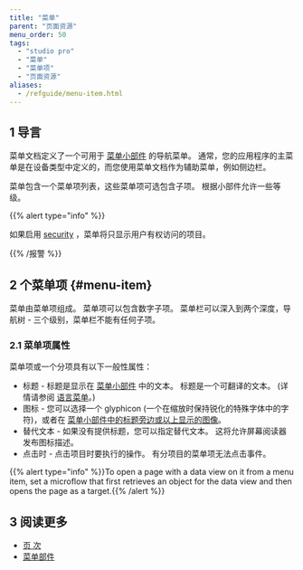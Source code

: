```yaml
---
title: "菜单"
parent: "页面资源"
menu_order: 50
tags:
  - "studio pro"
  - "菜单"
  - "菜单项"
  - "页面资源"
aliases:
  - /refguide/menu-item.html
---
```


## 1 导言

菜单文档定义了一个可用于 [菜单小部件](menu-widgets) 的导航菜单。 通常，您的应用程序的主菜单是在设备类型中定义的，而您使用菜单文档作为辅助菜单，例如侧边栏。

菜单包含一个菜单项列表，这些菜单项可选包含子项。 根据小部件允许一些等级。

{{% alert type="info" %}}

如果启用 [security](project-security) ，菜单将只显示用户有权访问的项目。

{{% /报警 %}}

## 2 个菜单项 {#menu-item}

菜单由菜单项组成。 菜单项可以包含数字子项。 菜单栏可以深入到两个深度，导航树 - 三个级别，菜单栏不能有任何子项。

### 2.1 菜单项属性

菜单项或一个分项具有以下一般性属性：

* 标题 - 标题是显示在 [菜单小部件](menu-widgets) 中的文本。 标题是一个可翻译的文本。 (详情请参阅 [语言菜单](translatable-texts)。)
* 图标 - 您可以选择一个 glyphicon (一个在缩放时保持锐化的特殊字体中的字符)，或者在 [菜单小部件中的标题旁边或以上显示的图像](menu-widgets)。
* 替代文本 - 如果没有提供标题，您可以指定替代文本。 这将允许屏幕阅读器发布图标描述。
* 点击时 - 点击项目时要执行的操作。 有分项目的菜单项无法点击事件。

{{% alert type="info" %}}To open a page with a data view on it from a menu item, set a microflow that first retrieves an object for the data view and then opens the page as a target.{{% /alert %}}

## 3 阅读更多

* [页 次](页面)
* [菜单部件](菜单部件)

